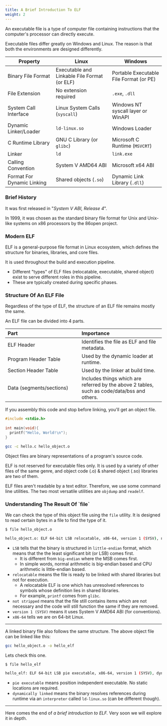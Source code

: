 ```yaml
---
title: A Brief Introduction To ELF
weight: 2
---
```


An executable file is a type of computer file containing instructions that the computer's processor can directly execute.

Executable files differ greatly on Windows and Linux. The reason is that both the environments are designed differently.

| Property                   | Linux                                        | Windows                                 |
| -------------------------- | -------------------------------------------- | --------------------------------------- |
| Binary File Format         | Executable and Linkable File Format (or ELF) | Portable Executable File Format (or PE) |
| File Extension             | No extension required                        | `.exe`, `.dll`                          |
| System Call Interface      | Linux System Calls (`syscall`)               | Windows NT syscall layer or WinAPI      |
| Dynamic Linker/Loader      | `ld-linux.so`                                | Windows Loader                          |
| C Runtime Library          | GNU C Library (or `glibc`)                   | Microsoft C Runtime (`MSVCRT`)          |
| Linker                     | `ld`                                         | `link.exe`                              |
| Calling Convention         | System V AMD64 ABI                           | Microsoft x64 ABI                       |
| Format For Dynamic Linking | Shared objects (`.so`)                       | Dynamic Link Library (`.dll`)           |

### Brief History

It was first released in "_System V ABI, Release 4_".

In 1999, it was chosen as the standard binary file format for Unix and Unix-like systems on x86 processors by the 86open project.

### Modern ELF

ELF is a general-purpose file format in Linux ecosystem, which defines the structure for binaries, libraries, and core files.

It is used throughout the build and execution pipeline.

* Different "types" of ELF files (relocatable, executable, shared object) exist to serve different roles in this pipeline.
* These are typically created during specific phases.

### Structure Of An ELF File

Regardless of the type of ELF, the structure of an ELF file remains mostly the same.

An ELF file can be divided into 4 parts.

<table><thead style="text-align:left"><tr><th width="222">Part</th><th>Importance</th></tr></thead><tbody><tr><td>ELF Header</td><td>Identifies the file as ELF and file metadata.</td></tr><tr><td>Program Header Table</td><td>Used by the dynamic loader at runtime.</td></tr><tr><td>Section Header Table</td><td>Used by the linker at build time.</td></tr><tr><td>Data (segments/sections)</td><td>Includes things which are referred by the above 2 tables, such as code/data/bss and others.</td></tr></tbody></table>

If you assembly this code and stop before linking, you'll get an object file.

```c {filename="hello.c"}
#include <stdio.h>
​
int main(void){
  printf("Hello, World!\n");
}
```

```bash
gcc -c hello.c hello_object.o
```

Object files are binary representations of a program's source code.

ELF is not reserved for executable files only. It is used by a variety of other files of the same genre, and object code (.o) & shared object (.so) libraries are two of them.

ELF files aren't readable by a text editor. Therefore, we use some command line utilities. The two most versatile utilities are `objdump` and `readelf`.

### Understanding The Result Of \`file\`

We can check the type of this object file using the `file` utility. It is designed to read certain bytes in a file to find the type of it.

```bash
$ file hello_object.o

hello_object.o: ELF 64-bit LSB relocatable, x86-64, version 1 (SYSV), not stripped
```

* `LSB` tells that the binary is structured in `little-endian` format, which means that the the least significant bit (or LSB) comes first.
  * It is different from `big-endian` where the MSB comes first.
  * In simple words, normal arithmetic is big-endian based and CPU arithmetic is little-endian based.
* `relocatable` means the file is ready to be linked with shared libraries but not for execution.
  * A relocatable ELF is one which has unresolved references to symbols whose definition lies in shared libraries.
  * For example, `printf` comes from `glibc`.
* `not stripped` means that the file still contains items which are not necessary and the code will still function the same if they are removed.
* `version 1 (SYSV)` means it uses System V AMD64 ABI (for conventions).
* `x86-64` tells we are on 64-bit Linux.

***

A linked binary file also follows the same structure. The above object file can be linked like this:

```bash
gcc hello_object.o -o hello_elf
```

Lets check this one.

```bash
$ file hello_elf

hello_elf: ELF 64-bit LSB pie executable, x86-64, version 1 (SYSV), dynamically linked, interpreter /lib64/ld-linux-x86-64.so.2, for GNU/Linux 3.2.0, not stripped
```

* `pie executable` means position independent executable. No static locations are required.
* `dynamically linked` means the binary resolves references during runtime via an `interpreter` called `ld-linux.so` (can be different though).

***

Here comes the end of _a brief introduction to ELF._ Very soon we will explore it in depth.
